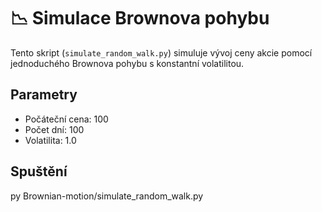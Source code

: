 # 📉 Simulace Brownova pohybu

Tento skript (`simulate_random_walk.py`) simuluje vývoj ceny akcie pomocí jednoduchého Brownova pohybu s konstantní volatilitou.

## Parametry

- Počáteční cena: 100
- Počet dní: 100
- Volatilita: 1.0

## Spuštění

py Brownian-motion/simulate_random_walk.py
